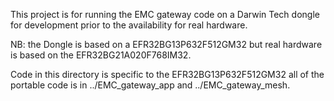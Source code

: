 This project is for running the EMC gateway code on a Darwin Tech dongle 
for development prior to the availability for real hardware.

NB: the Dongle is based on a EFR32BG13P632F512GM32 but real hardware is
based on the EFR32BG21A020F768IM32.

Code in this directory is specific to the EFR32BG13P632F512GM32 all of the
portable code is in ../EMC_gateway_app and ../EMC_gateway_mesh.

